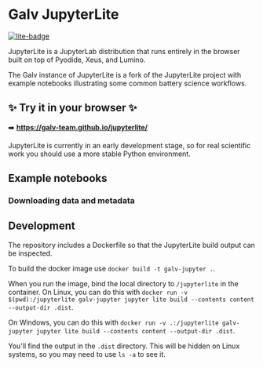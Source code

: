 # Galv JupyterLite

[![lite-badge](https://jupyterlite.rtfd.io/en/latest/_static/badge.svg)](https://galv-team.github.io/jupyterlite/)

JupyterLite is a JupyterLab distribution that runs entirely in the browser built on top of Pyodide, Xeus, and Lumino.

The Galv instance of JupyterLite is a fork of the JupyterLite project with example 
notebooks illustrating some common battery science workflows.

## ✨ Try it in your browser ✨

➡️ **https://galv-team.github.io/jupyterlite/**

JupyterLite is currently in an early development stage, so for real scientific work you should use a more
stable Python environment.

## Example notebooks

### Downloading data and metadata

## Development

The repository includes a Dockerfile so that the JupyterLite build output can be inspected.

To build the docker image use `docker build -t galv-jupyter .`.

When you run the image, bind the local directory to `/jupyterlite` in the container.
On Linux, you can do this with
`docker run -v $(pwd):/jupyterlite galv-jupyter jupyter lite build --contents content --output-dir .dist`.

On Windows, you can do this with
`docker run -v .:/jupyterlite galv-jupyter jupyter lite build --contents content --output-dir .dist`.

You'll find the output in the `.dist` directory. 
This will be hidden on Linux systems, so you may need to use `ls -a` to see it.